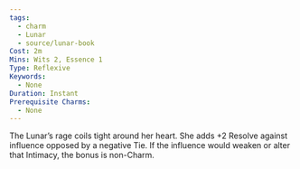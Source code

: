 ```yaml
---
tags:
  - charm
  - Lunar
  - source/lunar-book
Cost: 2m
Mins: Wits 2, Essence 1
Type: Reflexive
Keywords:
  - None
Duration: Instant
Prerequisite Charms:
  - None
---
```

The Lunar’s rage coils tight around her heart. She adds +2 Resolve against influence opposed by a negative Tie. If the influence would weaken or alter that Intimacy, the bonus is non-Charm.